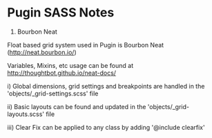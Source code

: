 # Pugin SASS Notes

1. Bourbon Neat

Float based grid system used in Pugin is Bourbon Neat (http://neat.bourbon.io/)

Variables, Mixins, etc usage can be found at http://thoughtbot.github.io/neat-docs/

i) Global dimensions, grid settings and breakpoints are handled in the 'objects/_grid-settings.scss' file

ii) Basic layouts can be found and updated in the 'objects/_grid-layouts.scss' file

iii) Clear Fix can be applied to any class by adding '@include clearfix'
